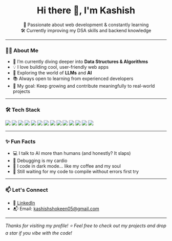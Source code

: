 <h1 align="center">Hi there 👋, I'm Kashish </h1>

<p align="center">
  🚀 Passionate about web development & constantly learning <br>
  🛠️ Currently improving my DSA skills and backend knowledge
</p>

---

### 🧑‍💻 About Me

- 🌱 I’m currently diving deeper into **Data Structures & Algorithms**
- 💡 I love building cool, user-friendly web apps
- 🧠 Exploring the world of **LLMs** and **AI**
- 📚 Always open to learning from experienced developers
- 🎯 My goal: Keep growing and contribute meaningfully to real-world projects

---

### 🛠️ Tech Stack

<p>
  <img src="https://img.shields.io/badge/C++-00599C?style=for-the-badge&logo=c%2b%2b&logoColor=white"/>
  <img src="https://img.shields.io/badge/OOPs-4B0082?style=for-the-badge&logo=codeforces&logoColor=white"/>
  <img src="https://img.shields.io/badge/HTML5-E34F26?style=for-the-badge&logo=html5&logoColor=white"/>
  <img src="https://img.shields.io/badge/CSS3-1572B6?style=for-the-badge&logo=css3&logoColor=white"/>
  <img src="https://img.shields.io/badge/Bootstrap-7952B3?style=for-the-badge&logo=bootstrap&logoColor=white"/>
  <img src="https://img.shields.io/badge/JavaScript-F7DF1E?style=for-the-badge&logo=javascript&logoColor=black"/>
  <img src="https://img.shields.io/badge/TypeScript-3178C6?style=for-the-badge&logo=typescript&logoColor=white"/>
  <img src="https://img.shields.io/badge/Python-3776AB?style=for-the-badge&logo=python&logoColor=white"/>
  <img src="https://img.shields.io/badge/Flask-000000?style=for-the-badge&logo=flask&logoColor=white"/>
  <img src="https://img.shields.io/badge/React-20232A?style=for-the-badge&logo=react&logoColor=61DAFB"/>
  <img src="https://img.shields.io/badge/Next.js-000000?style=for-the-badge&logo=next.js&logoColor=white"/>
  <img src="https://img.shields.io/badge/Node.js-339933?style=for-the-badge&logo=node.js&logoColor=white"/>
  <img src="https://img.shields.io/badge/Mongoose-880000?style=for-the-badge&logo=mongoose&logoColor=white"/>
  <img src="https://img.shields.io/badge/LLMs-ff69b4?style=for-the-badge&logo=openai&logoColor=white"/>
</p>

---

### ✨ Fun Facts

- 💻 I talk to AI more than humans (and honestly? It slaps)
- 💖 Debugging is my cardio
- 🎀 I code in dark mode... like my coffee and my soul
- 🌈 Still waiting for my code to compile without errors first try

---

### 📫 Let's Connect

- 💼 [LinkedIn](https://www.linkedin.com/in/kashish-shokeen-a43329285)
- 📬 Email: kashishshokeen05@gmail.com

---

_Thanks for visiting my profile! ⭐ Feel free to check out my projects and drop a star if you vibe with the code!_

<!--
**Kashish-2005/Kashish-2005** is a ✨ _special_ ✨ repository because its `README.md` (this file) appears on y
